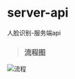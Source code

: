 # server-api

人脸识别-服务端api

> ### 流程图

![](http://company.conlin360.com:360/raw/conlin-face/conlin-face-server-api.git/master/docs!images!%E5%BA%B7%E9%82%BB%E4%BA%BA%E8%84%B8%E6%9C%8D%E5%8A%A1%E7%AB%AF.png "流程")